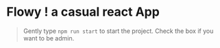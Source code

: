 # Flowy ! a casual react App

> Gently type `npm run start` to start the project.
> Check the box if you want to be admin.
